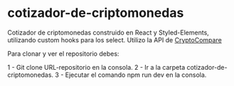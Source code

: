 # cotizador-de-criptomonedas

Cotizador de criptomonedas construido en React y Styled-Elements, utilizando custom hooks para los select. Utilizo la API de <a href="https://min-api.cryptocompare.com/documentation" target="blank">CryptoCompare</a>


Para clonar y ver el repositorio debes:

1 - Git clone URL-repositorio en la consola.
2 - Ir a la carpeta cotizador-de-criptomonedas.
3 - Ejecutar el comando npm run dev en la consola.

